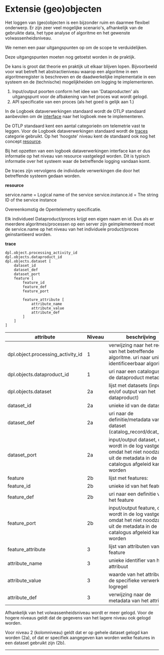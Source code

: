 # Extensie (geo)objecten

Het loggen van (geo)objecten is een bijzonder ruim en daarmee flexibel onderwerp. Er zijn zeer veel mogelijke scenario's, afhankelijk van de gebruikte data, 
het type analyse of algoritme en het gewenste volwassenheidsniveau.

We nemen een paar uitgangspunten op om de scope te verduidelijken.

<aside class="note">

Deze uitgangspunten moeten nog getoetst worden in de praktijk.

De kans is groot dat theorie en praktijk uit elkaar blijven lopen. Bijvoorbeeld voor wat betreft het abstractieniveau waarop een algoritme in een algoritmeregister is 
beschreven en de daadwerkelijke implementatie in een systeem en de (technische) mogelijkheiden om logging te implementeren.

</aside>

1. Input/output poorten conform het idee van 'Dataproducten' als uitgangspunt voor de afbakening van het proces wat wordt gelogd.
2. API specificatie van een proces (als het goed is gelijk aan 1.)


In de Logboek dataverwerkingen standaard wordt de OTLP standaard aanbevolen om de [interface](https://logius-standaarden.github.io/logboek-dataverwerkingen/#interface) 
naar het logboek mee te implementeren.

De OTLP standaard kent een aantal categorieën om telemetrie vast te leggen. Voor de Logboek dataverwerkingen standaard wordt de [traces](https://opentelemetry.io/docs/concepts/signals/traces/) categorie gebruikt.
Op het 'hoogste' niveau kent de standaard ook nog het concept [resource](https://opentelemetry.io/docs/concepts/resources/).

Bij het opzetten van een logboek dataverwerkingen interface kan er dus informatie op het niveau van resource vastgelegd worden. Dit is typisch informatie over het systeem waar de betreffende logging vandaan komt.

De traces zijn vervolgens de individuele verwerkingen die door het betreffende systeem gedaan worden.

__resource__

service.name = Logical name of the service
service.instance.id = The string ID of the service instance

Overeenkomstig de Opentelemetry specificatie.

Elk individueel Dataproduct/proces krijgt een eigen naam en id. Dus als er meerdere algoritmes/processen op een server zijn geimplementeerd moet de service.name op het niveau van
het individuele product/proces geinstantieerd worden.

__trace__

```
dpl.object.processing_activity_id
dpl.objects.dataproduct_id 
dpl.objects.dataset [
    dataset_id
    dataset_def
    dataset_port
    feature [
        feature_id
        feature_def
        feature_port
    
        feature_attribute [
            attribute_name
            attribute_value
            attribute_def
        ]
    ]   
]
```

| attribute | Niveau |beschrijving |
|---|---|---|
|dpl.object.processing_activity_id | 1 | verwijzing naar het register van het betreffende algoritme. uri naar uniek identificeerbaar algoritme| 
|dpl.objects.dataproduct_id  | 1 | uri naar een catalogus met de dataproduct metadata |
|dpl.objects.dataset | 2a | lijst met datasets (input en/of output van het dataproduct) | 
|   dataset_id | 2a | unieke id van de dataset |
|   dataset_def | 2a | uri naar de definitie/metadata van de dataset (catalog_record/dcat_ap_nl) |
|   dataset_port | 2a | input/output dataset, dit wordt in de log vastgelegd omdat het niet noodzakelijk uit de metadata in de catalogus afgeleid kan worden |
|   feature | 2b | lijst met features: | 
|     feature_id | 2b | unieke id van het feature| 
|     feature_def | 2b | uri naar een definitie van het feature|
|     feature_port | 2b | input/output feature, dit wordt in de log vastgelegd omdat het niet noodzakelijk uit de metadata in de catalogus afgeleid kan worden|
|   feature_attribute | 3 | lijst van attributen van het feature |
|     attribute_name | 3 | unieke identifier van het attribuut |
|     attribute_value | 3 | waarde van het attribuut in de specifieke verwerking / logregel | 
|     attribute_def | 3 | verwijzing naar de metadata van het attribuut |

Afhankelijk van het volwassenheidsniveau wordt er meer gelogd. Voor de hogere niveaus geldt dat de gegevens van het lagere niveau ook gelogd worden.

Voor niveau 2 (kolomniveau) geldt dat er op gehele dataset gelogd kan worden (2a), of dat er specifiek aangegeven kan worden welke features in een dataset gebruikt zijn (2b).


---